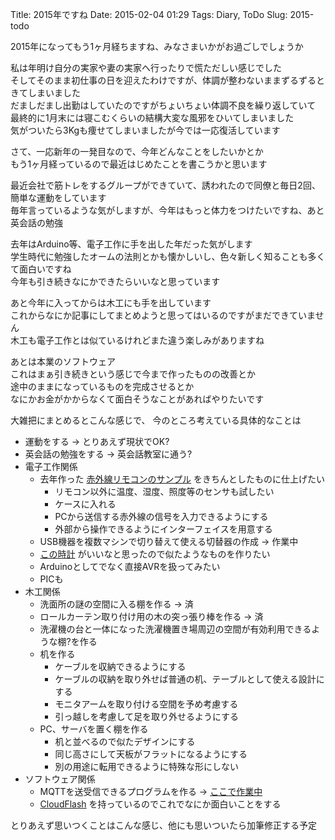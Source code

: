 Title: 2015年ですね
Date: 2015-02-04 01:29
Tags: Diary, ToDo
Slug: 2015-todo

2015年になってもう1ヶ月経ちますね、みなさまいかがお過ごしでしょうか

私は年明け自分の実家や妻の実家へ行ったりで慌ただしい感じでした  
そしてそのまま初仕事の日を迎えたわけですが、体調が整わないままずるずるときてしまいました  
だましだまし出勤はしていたのですがちょいちょい体調不良を繰り返していて  
最終的に1月末には寝こむくらいの結構大変な風邪をひいてしまいました  
気がついたら3Kgも痩せてしまいましたが今では一応復活しています

さて、一応新年の一発目なので、今年どんなことをしたいかとか  
もう1ヶ月経っているので最近はじめたことを書こうかと思います  

最近会社で筋トレをするグループができていて、誘われたので同僚と毎日2回、簡単な運動をしています  
毎年言っているような気がしますが、今年はもっと体力をつけたいですね、あと英会話の勉強

去年はArduino等、電子工作に手を出した年だった気がします  
学生時代に勉強したオームの法則とかも懐かしいし、色々新しく知ることも多くて面白いですね  
今年も引き続きなにかできたらいいなと思っています

あと今年に入ってからは木工にも手を出しています  
これからなにか記事にしてまとめようと思ってはいるのですがまだできていません  
木工も電子工作とは似ているけれどまた違う楽しみがありますね

あとは本業のソフトウェア  
これはまぁ引き続きという感じで今まで作ったものの改善とか  
途中のままになっているものを完成させるとか  
なにかお金がかからなくて面白そうなことがあればやりたいです

大雑把にまとめるとこんな感じで、 今のところ考えている具体的なことは

* 運動をする → とりあえず現状でOK?
* 英会話の勉強をする → 英会話教室に通う?
* 電子工作関係
    * 去年作った [赤外線リモコンのサンプル](http://blog.gorugle.org/posts/2014/11/ir.html) をきちんとしたものに仕上げたい
        * リモコン以外に温度、湿度、照度等のセンサも試したい
        * ケースに入れる
        * PCから送信する赤外線の信号を入力できるようにする
        * 外部から操作できるようにインターフェイスを用意する
    * USB機器を複数マシンで切り替えて使える切替器の作成 → 作業中
    * [この時計](http://laboratory-danger-robo.blogspot.jp/2015/01/blog-post.html) がいいなと思ったので似たようなものを作りたい
    * Arduinoとしてでなく直接AVRを扱ってみたい
    * PICも
* 木工関係
    * 洗面所の謎の空間に入る棚を作る → 済
    * ロールカーテン取り付け用の木の突っ張り棒を作る → 済
    * 洗濯機の台と一体になった洗濯機置き場周辺の空間が有効利用できるような棚?を作る
    * 机を作る
        * ケーブルを収納できるようにする
        * ケーブルの収納を取り外せば普通の机、テーブルとして使える設計にする
        * モニタアームを取り付ける空間を予め考慮する
        * 引っ越しを考慮して足を取り外せるようにする
    * PC、サーバを置く棚を作る
        * 机と並べるので似たデザインにする
        * 同じ高さにして天板がフラットになるようにする
        * 別の用途に転用できるように特殊な形にしない
* ソフトウェア関係
    * MQTTを送受信できるプログラムを作る → [ここで作業中](https://github.com/lostman-github/mqttcd)
    * [CloudFlash](http://hitoriblog.com/?p=23782) を持っているのでこれでなにか面白いことをする

とりあえず思いつくことはこんな感じ、他にも思いついたら加筆修正する予定
